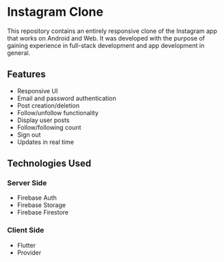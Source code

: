 # Instagram Clone

This repository contains an entirely responsive clone of the Instagram app that works on Android and Web. It was developed with the purpose of gaining experience in full-stack development and app development in general.

## Features

- Responsive UI
- Email and password authentication
- Post creation/deletion
- Follow/unfollow functionality
- Display user posts
- Follow/following count
- Sign out
- Updates in real time

## Technologies Used

### Server Side
- Firebase Auth
- Firebase Storage
- Firebase Firestore

### Client Side
- Flutter
- Provider
